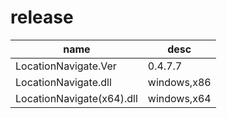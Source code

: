 # release
|name|desc|
|-|-|
|LocationNavigate.Ver|0.4.7.7|
|LocationNavigate.dll|windows,x86|
|LocationNavigate(x64).dll|windows,x64|
